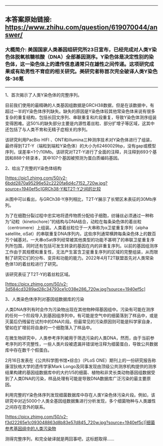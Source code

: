 ----------------------------------------
## 本答案原始链接: https://www.zhihu.com/question/619070044/answer/
### 大概简介: 美国国家人类基因组研究所23日宣布，已经完成对人类Y染色体脱氧核糖核酸（DNA）全部基因测序。Y染色体是决定性别的染色体，这一染色体上的遗传信息通常只在雄性之间传递。这项研究成果或有助男性不育症的相关研究。美研究者称首次完全破译人类Y染色体-36氪
----------------------------------------
1、首次揭示了人类Y染色体的完整序列。

目前我们使用的最精确的人类基因组数据是GRCH38数据，但是在该数据中，有超过一半的Y染色体序列缺失。缺失的原因是Y染色体较其他常染色体来说有很多复杂的重复结构，包括长回文序列、串联重复和片段重复，导致Y染色体测序组装变得困难。这50%的缺失部分主要是内源性着丝粒、部分扩增子等区域，这其中还包括了与人类不育和无精子症相关的序列。

该研究利用PacBio HIFI 、ONT和illumina三种测序技术对Y染色体进行了组装，最终得到T2T-Y（端粒到端粒Y染色体）的大小为62460029bp，没有gap或模型序列，误差率<1个/10Mb。该研究对T2T-Y进行了全面的注释，共注释到693个基因和888个转录本，其中107个基因被预测为蛋白质编码基因。

2、给出了完整的Y染色体结构

[https://pic1.zhimg.com/50/v2-6bdd2870a95296e52c2220fa6d4c7152_720w.jpg?source=1940ef5c]GRCh38-Y和T2T-Y之间的比较

从图中可以看出，与GRCh38-Y序列相比，T2T-Y展示了长臂区未表征的30Mb序列。

为了在细胞分裂过程中忠实地将遗传物质分配给子细胞，纺锤丝必须通过一种称为“动粒（kinetochore）”的结构与DNA结合，动粒在每条染色体的着丝粒（centromere）上组装。人类着丝粒位于一大串称为α卫星重复序列（alpha satellite, αSat）的串联重复DNA序列内，这些序列通常横跨每条染色体上的数百万个碱基对。一大串αSat序列经常被其他类型的功能不甚明了的串联卫星重复序列所包围，同时还有包括可发生转录的基因在内的非重复序列。以前的基因组测序工作由于其规模和重复性，无法产生富含卫星重复序列的区域的完整组装，从而限制了研究它们的分布、变异和功能的能力。2022年4月T2T联盟首先对人类常染色体13的着丝粒进行了研究。

该研究表征了T2T-Y的着丝粒区域。

[https://picx.zhimg.com/50/v2-3d584cd3289ad28c34793ce1c038e286_720w.jpg?source=1940ef5c]

3、人类染色体序列对基因组数据库的污染

人类DNA序列有时会作为污染物出现在其他物种得基因组中。污染有可能在测序的任何一个阶段导入到基因组序列中。有可能是空气中的细菌落到了样品中，或是灭菌后仍残留在试剂中的DNA片段。但最常见的污染原因则可能是科学家自身，譬如在扩增前将自身的一个细胞落入了样品中。

在微生物研究中，人类参考序列被用于筛选污染的人类DNA，然而，由于当前参考序列的不完整性，一些人类片段被遗漏并错误地注释为细菌蛋白，导致公共数据库中存在数千个假蛋白。

2月16日发表在《公共科学图书馆•综合》（PLoS ONE）期刊上的一份研究报告称康涅狄格大学的遗传学家Mark Longo及同事发现由顶级公共测序机构提供的测序结果构建的基因组数据库中的大约1/5的细菌、植物和非灵长类动物基因组数据受到了人类DNA的污染，样品处理有可能是导致DNA数据库广泛污染的最主要原因。

利用完整的Y染色体序列发现细菌数据库中存在人类Y染色体污染片段。例如，该研究中对近5000个人类全基因组数据集进行分析发现，多个细菌物种与人类雄性之间存在意外的联系。

[https://picx.zhimg.com/50/v2-f3d22265e1c093048863d8b83e57d845_720w.jpg?source=1940ef5c]|细菌参考基因组中的人类污染物





测得完整序列，和完全破译就是两回事吧，这标题取得……